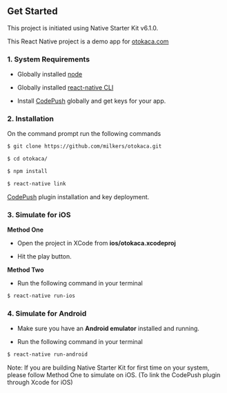 ## Get Started

This project is initiated using Native Starter Kit v6.1.0.

This React Native project is a demo app for [otokaca.com](https://otokaca.com)

### 1. System Requirements

* Globally installed [node](https://nodejs.org/en/)

* Globally installed [react-native CLI](https://facebook.github.io/react-native/docs/getting-started.html)

* Install [CodePush](https://microsoft.github.io/code-push/) globally and get keys for your app.


### 2. Installation

On the command prompt run the following commands

```sh
$ git clone https://github.com/milkers/otokaca.git

$ cd otokaca/

$ npm install
```

```sh
$ react-native link
```

[CodePush](https://github.com/Microsoft/react-native-code-push) plugin installation and key deployment.


### 3. Simulate for iOS

**Method One**

*	Open the project in XCode from **ios/otokaca.xcodeproj**

*	Hit the play button.


**Method Two**

*	Run the following command in your terminal

```sh
$ react-native run-ios
```

### 4. Simulate for Android

*	Make sure you have an **Android emulator** installed and running.

*	Run the following command in your terminal

```sh
$ react-native run-android
```

Note: If you are building Native Starter Kit for first time on your system, please follow Method One to simulate on iOS. (To link the CodePush plugin through Xcode for iOS)
